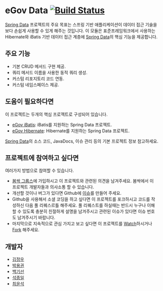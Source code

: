 # eGov Data [![Build Status](https://secure.travis-ci.org/spring-sprout/egov-data.png?branch=master)](http://travis-ci.org/spring-sprout/egov-data)

[Spring Data](http://www.springsource.org/spring-data) 프로젝트의 주요 목표는 스프링 기반 애플리케이션이 데이터 접근 기술을 보다 손쉽게 사용할 수 있게 해주는 것입니다. 이 모듈은 표준프레임워크에서 사용하는 Hibernate와 iBatis 기반 데이터 접근 계층에 [Spring Data](http://www.springsource.org/spring-data)의 핵심 기능을 제공합니다.

## 주요 기능 ##

* 기본 CRUD 메서드 구현 제공.
* 쿼리 메서드 이름을 사용한 동적 쿼리 생성.
* 커스텀 리포지토리 코드 연동.
* 커스텀 네임스페이스 제공.

## 도움이 필요하다면 ##

이 프로젝트는 두개의 핵심 프로젝트로 구성되어 있습니다.

* [eGov iBatis](https://github.com/spring-sprout/egov-data/tree/master/egov-data-ibatis): iBatis를 지원하는 Spring Data 프로젝트.
* [eGov Hibernate](https://github.com/spring-sprout/egov-data/tree/master/egov-data-hibernate): Hibernate를 지원하는 Spring Data 프로젝트.

[Spring Data](http://www.springsource.org/spring-data)의 소스 코드, JavaDocs, 이슈 관리 등의 기본 프로젝트 정보 참고하세요.

## 프로젝트에 참여하고 싶다면 ##

여러가지 방법으로 참여할 수 있습니다.

* [봄싹 그룹스](https://groups.google.com/forum/?fromgroups#!forum/springsprout)에 가입하시고 이 프로젝트와 관련된 의견을 남겨주세요. 봄싹에서 이 프로젝트 개발자들과 의사소통 할 수 있습니다.
* 개선할 것이나 버그가 있다면 Github에 [이슈](https://github.com/spring-sprout/egov-data/issues)를 만들어 주세요.
* Github을 사용해서 소셜 코딩을 하고 싶다면 이 프로젝트를 포크하시고 코드를 작성하신 다음 풀 리퀘스르틀 해주세요. 풀 리퀘스트를 하실때는 반드시 누구나 이해할 수 있도록 충분히 친절하게 설명을 남겨주시고 관련된 이슈가 있다면 이슈 번호도 남겨주시기 바랍니다.
* 마지막으로 지속적으로 관심 가지고 보고 싶다면 이 프로젝트를 [Watch](https://github.com/spring-sprout/egov-data/toggle_watch)하시거나 [Fork](https://github.com/spring-sprout/egov-data/fork_select) 해주세요.

## 개발자 ##

* [김정우](https://github.com/miracle0k)
* [박용권](https://github.com/arawn)
* [백기선](https://github.com/keesun)
* [석종일](https://github.com/daclouds)
* [최윤석](https://github.com/ethdemor)